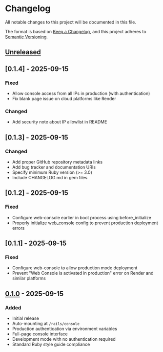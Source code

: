 # Changelog

All notable changes to this project will be documented in this file.

The format is based on [Keep a Changelog](https://keepachangelog.com/en/1.0.0/),
and this project adheres to [Semantic Versioning](https://semver.org/spec/v2.0.0.html).

## [Unreleased]

## [0.1.4] - 2025-09-15

### Fixed
- Allow console access from all IPs in production (with authentication)
- Fix blank page issue on cloud platforms like Render

### Changed
- Add security note about IP allowlist in README

## [0.1.3] - 2025-09-15

### Changed
- Add proper GitHub repository metadata links
- Add bug tracker and documentation URIs
- Specify minimum Ruby version (>= 3.0)
- Include CHANGELOG.md in gem files

## [0.1.2] - 2025-09-15

### Fixed
- Configure web-console earlier in boot process using before_initialize
- Properly initialize web_console config to prevent production deployment errors

## [0.1.1] - 2025-09-15

### Fixed
- Configure web-console to allow production mode deployment
- Prevent "Web Console is activated in production" error on Render and similar platforms

## [0.1.0] - 2025-09-15

### Added
- Initial release
- Auto-mounting at `/rails/console`
- Production authentication via environment variables
- Full-page console interface
- Development mode with no authentication required
- Standard Ruby style guide compliance

[Unreleased]: https://github.com/firstdraft/slash_console/compare/v0.1.0...HEAD
[0.1.0]: https://github.com/firstdraft/slash_console/releases/tag/v0.1.0